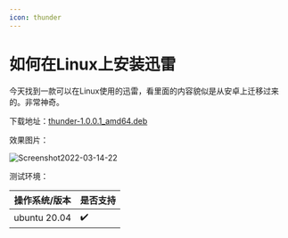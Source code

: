 ```yaml
---
icon: thunder
---
```

# 如何在Linux上安装迅雷

今天找到一款可以在Linux使用的迅雷，看里面的内容貌似是从安卓上迁移过来的。非常神奇。

下载地址：[thunder-1.0.0.1_amd64.deb](https://stupid-proxy.wuliang142857.workers.dev/https://github.com/wuliang142857/pictures-hosting/raw/main/20220218/thunder-1.0.0.1_amd64.deb)

效果图片：

![Screenshot2022-03-14-22](https://cdn.jsdelivr.net/gh/wuliang142857/pictures-hosting@main/20220314/Screenshot2022-03-14-22.39vip5j62la0.png)



测试环境：

| 操作系统/版本 | 是否支持           |
| ------------- | ------------------ |
| ubuntu 20.04  | :heavy_check_mark: |

